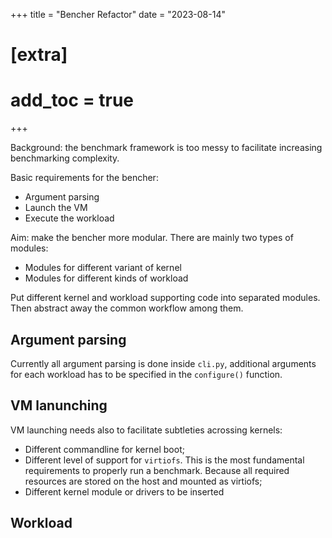 +++
title = "Bencher Refactor"
date = "2023-08-14"
# [extra]
# add_toc = true
+++

Background: the benchmark framework is too messy to facilitate increasing benchmarking complexity.

Basic requirements for the bencher:
- Argument parsing
- Launch the VM
- Execute the workload

Aim: make the bencher more modular.
There are mainly two types of modules:
- Modules for different variant of kernel
- Modules for different kinds of workload

Put different kernel and workload supporting code into separated modules.
Then abstract away the common workflow among them.

## Argument parsing
Currently all argument parsing is done inside `cli.py`,
additional arguments for each workload has to be specified in the `configure()` function.


## VM lanunching
VM launching needs also to facilitate subtleties acrossing kernels:
- Different commandline for kernel boot;
- Different level of support for `virtiofs`.
    This is the most fundamental requirements to properly run a benchmark.
    Because all required resources are stored on the host and mounted as virtiofs;
- Different kernel module or drivers to be inserted

## Workload
